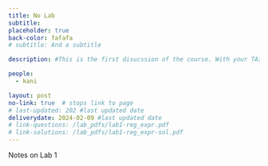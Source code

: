 ```yaml
---
title: No Lab
subtitle: 
placeholder: true
back-color: fafafa
# subtitle: And a subtitle

description: #This is the first disucssion of the course. With your TAs, you will discuss how to  

people:
  - kani

layout: post
no-link: true  # stops link to page 
# last-updated: 202 #last updated date
deliverydate: 2024-02-09 #last updated date
# link-questions: /lab_pdfs/lab1-reg_expr.pdf
# link-solutions: /lab_pdfs/lab1-reg_expr-sol.pdf
---
```


Notes on Lab 1

<!-- ---
title: Lab 0 - Languages and recursive definitions
placeholder: false
back-color: f4fafa
card-link: LabLink00
# subtitle: And a subtitle
description: Some quick problem involving recursive definitions and what a language is and how to describe it.  
people:
layout: post
no-link: true  # stops link to page 
deliverydate: 2024-01-17
link-questions: 
link-solutions: 
---

Notes on Lab 0 -->
